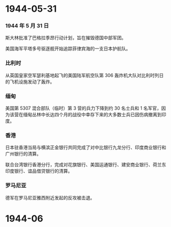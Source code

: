 # 1944-05-31

### 1944 年 5 月 31 日

斯大林批准了巴格拉季昂行动计划，旨在摧毁德国中部军团。

美国海军平塔多号驱逐舰开始追踪菲律宾海的一支日本护航队。

### 比利时

从英国皇家空军瑟利基地起飞的美国陆军航空队第 306
轰炸机大队对比利时列日的飞机设施发动了轰炸。

### 缅甸

美国第 5307 混合部队（临时）第 3 营的兵力下降到约 30 名士兵和 1
名军官，因为该营在缅甸丛林中长达四个月的战役中幸存下来的大多数士兵已因伤病撤离到印度。

### 香港

日本驻香港当局与横滨正金银行共同完成了对中比银行九龙分行、印度商业银行和广州银行的清算。

联合台湾银行香港分行，完成对花旗银行、美国运通银行、建安商业银行、荷兰东印度银行、谊品借贷银行的清算。

### 罗马尼亚

德军在罗马尼亚雅西附近发起的反攻被击退。

# 1944-06